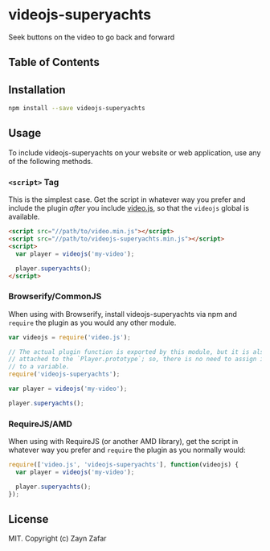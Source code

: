 # videojs-superyachts

Seek buttons on the video to go back and forward

## Table of Contents

<!-- START doctoc -->
<!-- END doctoc -->
## Installation

```sh
npm install --save videojs-superyachts
```

## Usage

To include videojs-superyachts on your website or web application, use any of the following methods.

### `<script>` Tag

This is the simplest case. Get the script in whatever way you prefer and include the plugin _after_ you include [video.js][videojs], so that the `videojs` global is available.

```html
<script src="//path/to/video.min.js"></script>
<script src="//path/to/videojs-superyachts.min.js"></script>
<script>
  var player = videojs('my-video');

  player.superyachts();
</script>
```

### Browserify/CommonJS

When using with Browserify, install videojs-superyachts via npm and `require` the plugin as you would any other module.

```js
var videojs = require('video.js');

// The actual plugin function is exported by this module, but it is also
// attached to the `Player.prototype`; so, there is no need to assign it
// to a variable.
require('videojs-superyachts');

var player = videojs('my-video');

player.superyachts();
```

### RequireJS/AMD

When using with RequireJS (or another AMD library), get the script in whatever way you prefer and `require` the plugin as you normally would:

```js
require(['video.js', 'videojs-superyachts'], function(videojs) {
  var player = videojs('my-video');

  player.superyachts();
});
```

## License

MIT. Copyright (c) Zayn Zafar


[videojs]: http://videojs.com/
